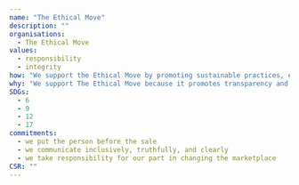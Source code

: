 ```yaml
---
name: "The Ethical Move"
description: ""
organisations:
  - The Ethical Move
values: 
  - responsibility
  - integrity
how: "We support the Ethical Move by promoting sustainable practices, encouraging transparency in business operations, and fostering collaborations that align with the Sustainable Development Goals (SDGs). Through our initiatives, we engage communities and organizations to adopt ethical frameworks that prioritise environmental and social responsibility."
why: "We support The Ethical Move because it promotes transparency and accountability in the design and development of products and services. By aligning with the Sustainable Development Goals (SDGs) and core values that prioritize ethical considerations, we can contribute to a more sustainable and equitable future. Supporting this initiative encourages responsible practices and inspires others in the industry to adopt similar commitments."
SDGs:
  - 6
  - 9
  - 12
  - 17
commitments:
  - we put the person before the sale
  - we communicate inclusively, truthfully, and clearly
  - we take responsibility for our part in changing the marketplace
CSR: ""
---
```

